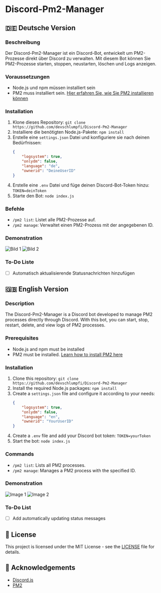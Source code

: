 # Discord-Pm2-Manager

## 🇩🇪 Deutsche Version

### Beschreibung
Der Discord-Pm2-Manager ist ein Discord-Bot, entwickelt um PM2-Prozesse direkt über Discord zu verwalten. Mit diesem Bot können Sie PM2-Prozesse starten, stoppen, neustarten, löschen und Logs anzeigen.

### Voraussetzungen
- Node.js und npm müssen installiert sein
- PM2 muss installiert sein. [Hier erfahren Sie, wie Sie PM2 installieren können](https://pm2.keymetrics.io/docs/usage/quick-start/)

### Installation
1. Klone dieses Repository: `git clone https://github.com/devschlumpfi/Discord-Pm2-Manager`
2. Installiere die benötigten Node.js-Pakete: `npm install`
3. Erstelle eine `settings.json` Datei und konfiguriere sie nach deinen Bedürfnissen:
    ```json
    {
        "logsystem": true,
        "onlydm": false,
        "language": "de",
        "ownerid": "DeineUserID"
    }
    ```
4. Erstelle eine `.env` Datei und füge deinen Discord-Bot-Token hinzu: `TOKEN=deinToken`
5. Starte den Bot: `node index.js`

### Befehle
- `/pm2 list`: Listet alle PM2-Prozesse auf.
- `/pm2 manage`: Verwaltet einen PM2-Prozess mit der angegebenen ID.

### Demonstration
![Bild 1](images/de-lang/de-image1.png)
![Bild 2](images/de-lang/de-image2.png)

### To-Do Liste
- [ ] Automatisch aktualisierende Statusnachrichten hinzufügen

## 🇬🇧 English Version

### Description
The Discord-Pm2-Manager is a Discord bot developed to manage PM2 processes directly through Discord. With this bot, you can start, stop, restart, delete, and view logs of PM2 processes.

### Prerequisites
- Node.js and npm must be installed
- PM2 must be installed. [Learn how to install PM2 here](https://pm2.keymetrics.io/docs/usage/quick-start/)

### Installation
1. Clone this repository: `git clone https://github.com/devschlumpfi/Discord-Pm2-Manager`
2. Install the required Node.js packages: `npm install`
3. Create a `settings.json` file and configure it according to your needs:
    ```json
    {
        "logsystem": true,
        "onlydm": false,
        "language": "en",
        "ownerid": "YourUserID"
    }
    ```
4. Create a `.env` file and add your Discord bot token: `TOKEN=yourToken`
5. Start the bot: `node index.js`

### Commands
- `/pm2 list`: Lists all PM2 processes.
- `/pm2 manage`: Manages a PM2 process with the specified ID.

### Demonstration
![Image 1](images/en-lang/en-image1.png)
![Image 2](images/en-lang/en-image2.png)

### To-Do List
- [ ] Add automatically updating status messages

## 📄 License
This project is licensed under the MIT License - see the [LICENSE](LICENSE) file for details.

## 🙏 Acknowledgements
- [Discord.js](https://discord.js.org/)
- [PM2](https://pm2.keymetrics.io/)
